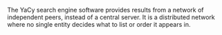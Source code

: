 The YaCy search engine software provides results from a network of independent peers, instead of a central server.
It is a distributed network where no single entity decides what to list or order it appears in.
